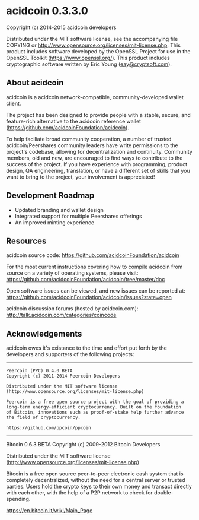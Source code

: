 acidcoin 0.3.3.0
===============

Copyright (c) 2014-2015 acidcoin developers

Distributed under the MIT software license, see the accompanying
file COPYING or http://www.opensource.org/licenses/mit-license.php.
This product includes software developed by the OpenSSL Project for use in
the OpenSSL Toolkit (https://www.openssl.org/).  This product includes
cryptographic software written by Eric Young (eay@cryptsoft.com).


About acidcoin
-------------
acidcoin is a acidcoin network-compatible, community-developed wallet client.

The project has been designed to provide people with a
stable, secure, and feature-rich alternative to the acidcoin reference
wallet (https://github.com/acidcoinFoundation/acidcoin).

To help faciliate broad community cooperation, a number of trusted
acidcoin/Peershares community leaders have write permissions to the project's
codebase, allowing for decentralization and continuity. Community members,
old and new, are encouraged to find ways to contribute to the success of
the project. If you have experience with programming, product design,
QA engineering, translation, or have a different set of skills that you want to
bring to the project, your involvement is appreciated!


Development Roadmap
-------------------
* Updated branding and wallet design
* Integrated support for multiple Peershares offerings
* An improved minting experience


Resources
---------
acidcoin source code: https://github.com/acidcoinFoundation/acidcoin

For the most current instructions covering how to compile acidcoin from
source on a variety of operating systems, please visit:
https://github.com/acidcoinFoundation/acidcoin/tree/master/doc

Open software issues can be viewed, and new issues can be reported at:
https://github.com/acidcoinFoundation/acidcoin/issues?state=open

acidcoin discussion forums (hosted by acidcoin.com):
http://talk.acidcoin.com/categories/coincode



Acknowledgements
----------------
acidcoin owes it's existance to the time and effort put forth by
the developers and supporters of the following projects:

***

    Peercoin (PPC) 0.4.0 BETA
    Copyright (c) 2011-2014 Peercoin Developers

    Distributed under the MIT software license
    (http://www.opensource.org/licenses/mit-license.php)

    Peercoin is a free open source project with the goal of providing a
    long-term energy-efficient cryptocurrency. Built on the foundation
    of Bitcoin, innovations such as proof-of-stake help further advance
    the field of cryptocurrency.

    https://github.com/ppcoin/ppcoin

***

   Bitcoin 0.6.3 BETA
   Copyright (c) 2009-2012 Bitcoin Developers

   Distributed under the MIT software license
   (http://www.opensource.org/licenses/mit-license.php)

   Bitcoin is a free open source peer-to-peer electronic cash system that is
   completely decentralized, without the need for a central server or trusted
   parties.  Users hold the crypto keys to their own money and transact directly
   with each other, with the help of a P2P network to check for double-spending.

   https://en.bitcoin.it/wiki/Main_Page
